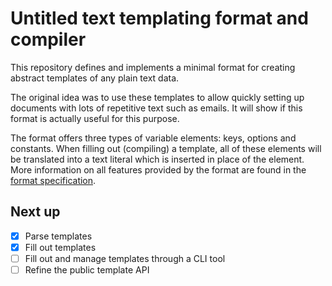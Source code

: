 # Untitled text templating format and compiler

This repository defines and implements a minimal format for
creating abstract templates of any plain text data.

The original idea was to use these templates to allow
quickly setting up documents with lots of repetitive
text such as emails. It will show if this format is
actually useful for this purpose.

The format offers three types of variable elements: keys, options and constants.
When filling out (compiling) a template, all of these elements will be
translated into a text literal which is inserted in place of the element.
More information on all features provided by the format are found in the
[format specification](Notes/spec.md).

## Next up

 - [x] Parse templates
 - [x] Fill out templates
 - [ ] Fill out and manage templates through a CLI tool
  - [ ] Refine the public template API
